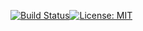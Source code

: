 [![Build Status](http://13.238.107.244:8080/job/visualization/badge/icon?build=last:${params.ghprbActualCommit=master)](http://13.238.107.244:8080/job/visualization)[![License: MIT](https://img.shields.io/badge/License-MIT-yellow.svg)](https://opensource.org/licenses/MIT)
